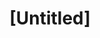 ---
pid: CH595
title: "[Untitled]"
location_transcription: 
zipcode: '19038'
outside_phl: 'Glenside PA '
neighborhood: Glenside
age: 
age_range: 
instagram: 
image_file_name: CH_595.jpg
proposal_transcription: |-
  * A monument to the homeless people who lived, suttered + died homeless } arch st near St Johns
  Northern Liberties. - * A monument to immigrants from Latin America
  * A monument to women who led the Women's Rights Movement. near Ind. Hall.
topic: Hispanic,Immigration,Women
topic_summary: 0, 0, 0
type: Other No Form
keywords_other: homeless people, latin american immigrants, women's rights
credit: 
image_labels: 
twitter: 
facebook: 
permalink: "/monuments/ch595/"
layout: item-page
---